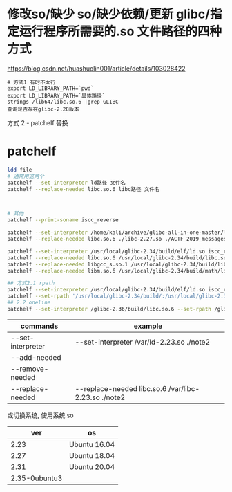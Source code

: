 # 修改so/缺少 so/缺少依赖/更新 glibc/指定运行程序所需要的.so 文件路径的四种方式

https://blog.csdn.net/huashuolin001/article/details/103028422

```
# 方式1 有时不太行
export LD_LIBRARY_PATH=`pwd`
export LD_LIBRARY_PATH=`具体路径`
strings /lib64/libc.so.6 |grep GLIBC
查询是否存在glibc-2.28版本
```

方式 2 - patchelf 替换

# patchelf

```sh
ldd file
# 通常用这两个
patchelf --set-interpreter ld路径 文件名
patchelf --replace-needed libc.so.6 libc路径 文件名



# 其他
patchelf --print-soname iscc_reverse

patchelf --set-interpreter /home/kali/archive/glibc-all-in-one-master/libs/2.27-3ubuntu1_amd64/ld-linux-x86-64.so.2 ./ACTF_2019_message
patchelf --replace-needed libc.so.6 ./libc-2.27.so ./ACTF_2019_messages

patchelf --set-interpreter /usr/local/glibc-2.34/build/elf/ld.so iscc_reverse
patchelf --replace-needed libc.so.6 /usr/local/glibc-2.34/build/libc.so iscc_reverse
patchelf --replace-needed libgcc_s.so.1 /usr/local/glibc-2.34/build/libgcc_s.so.1 iscc_reverse
patchelf --replace-needed libm.so.6 /usr/local/glibc-2.34/build/math/libm.so.6 iscc_reverse

## 方式2.1 rpath
patchelf --set-interpreter /usr/local/glibc-2.34/build/elf/ld.so iscc_reverse
patchelf --set-rpath '/usr/local/glibc-2.34/build/:/usr/local/glibc-2.34/build/math/' iscc_reverse
## 2.2 oneline
patchelf --set-interpreter /glibc-2.36/build/libc.so.6 --set-rpath /glibc-2.36/build ./sa
```

| commands          | example                                              |
| ----------------- | ---------------------------------------------------- |
| --set-interpreter | --set-interpreter /var/ld-2.23.so ./note2            |
| --add-needed      |
| --remove-needed   |
| --replace-needed  | --replace-needed libc.so.6 /var/libc-2.23.so ./note2 |

或切换系统, 使用系统 so

| ver           | os           |
| ------------- | ------------ |
| 2.23          | Ubuntu 16.04 |
| 2.27          | Ubuntu 18.04 |
| 2.31          | Ubuntu 20.04 |
| 2.35-0ubuntu3 |              |

